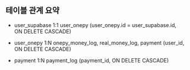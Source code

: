 ## 테이블 관계 요약

- user_supabase 1:1 user_onepy (user_onepy.id = user_supabase.id, ON DELETE CASCADE)

- user_onepy 1:N onepy_money_log, real_money_log, payment (user_id, ON DELETE CASCADE)

- payment 1:N payment_log (payment_id, ON DELETE CASCADE)